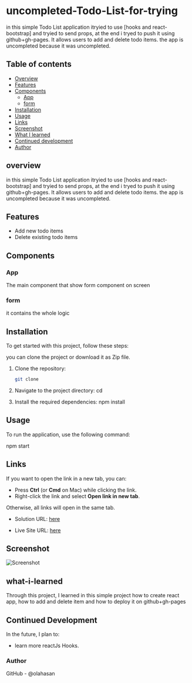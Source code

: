 # uncompleted-Todo-List-for-trying

in this simple Todo List application itryied to use [hooks and react-bootstrap] and tryied to send props, at the end i tryed to push it using github+gh-pages. It allows users to add and delete todo items. the app is uncompleted because it was uncompleted.

## Table of contents

- [Overview](#overview)
- [Features](#Features)
- [Components](#Components)
  - [App](#App)
  - [form](#form)
- [Installation](#Installation)
- [Usage](#Usage)
- [Links](#Links)
- [Screenshot](#Screenshot)
- [What I learned](#what-i-learned)
- [Continued development](#continued-development)
- [Author](#author)


## overview
in this simple Todo List application itryied to use [hooks and react-bootstrap] and tryied to send props, at the end i tryed to push it using github+gh-pages. It allows users to add and delete todo items. the app is uncompleted because it was uncompleted.


## Features
- Add new todo items
- Delete existing todo items


## Components

### App

The main component that show form component on screen

### form

it contains the whole logic


## Installation
To get started with this project, follow these steps:

you can clone the project or download it as Zip file.
1. Clone the repository:
   ```bash
   git clone 

2. Navigate to the project directory:
   cd <project-directory>

3. Install the required dependencies:
   npm install   


## Usage
To run the application, use the following command:

npm start


## Links

If you want to open the link in a new tab, you can:

- Press **Ctrl** (or **Cmd** on Mac) while clicking the link.
- Right-click the link and select **Open link in new tab**.

Otherwise, all links will open in the same tab.


- Solution URL: [here]()

- Live Site URL: [here]()

 ## Screenshot
 
![Screenshot](./public/todoList.png)


## what-i-learned
Through this project, I learned in this simple project how to create react app,
how to add and delete item and how to deploy it on github+gh-pages

## Continued Development
In the future, I plan to:
- learn more reactJs Hooks.

### Author

GitHub - @olahasan
